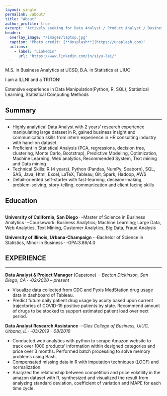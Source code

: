 ```yaml
---
layout: single
permalink: /about/
title: "About"
author_profile: true
excerpt: "Actively seeking for Data Analyst / Product Analyst / Business Analyst position, please contact me freely at **Siyu.Lai@rady.ucsd.edu**"
header:
  overlay_image: "/images/laptop.jpg"
  caption: "Photo credit: [**Unsplash**](https://unsplash.com)"
  actions:
    - label: "LinkedIn"
      url: "https://www.linkedin.com/in/siyu-lai/"
---
```



M.S. in Business Analytics at UCSD, B.A. in Statistics at UIUC

I am a ILLNI and a TRITON!

Extensive experience in Data Manipulation(Python, R, SQL), Statistical Learning, Statistical Computing Methods

## Summary
---
- Highly analytical Data Analyst with 2 years’ research experience manipulating large dataset in R, gained business insight and
communication skills from intern experience in HR consulting industry with hand-on dataset.
- Proficient in Statistical Analysis (PCA, regressions, decision tree, clustering, Monte Carlo, Bootstrap), Predictive Modeling, Optimization,
Machine Learning, Web analytics, Recommended System, Text mining and Data mining
- Technical Skills: R (4 years), Python (Pandas, NumPy, Seaborn), SQL, SAS, Java, Html, Excel, LaTeX, Tableau, Git, Spark, Hadoop, AWS
- Detail-oriented self-starter with fast-learning, decision-making, problem-solving, story-telling, communication and client facing skills

## Education
---
**University of California, San Diego**
⋅⋅⋅Master of Science in Business Analytics
⋅⋅⋅Coursework: Business Analytics; Machine Learning; Large Data, Web Analytics, Text Mining, Customer Analytics, Big Data, Fraud Analysis

**University of Illinois, Urbana-Champaign**
⋅⋅⋅Bachelor of Science in Statistics, Minor in Business
⋅⋅⋅GPA:3.86/4.0

## EXPERIENCE
---
**Data Analyst & Project Manager** (Capstone)
⋅⋅⋅*Becton Dickinson, San Diego, CA*
⋅⋅⋅*02/2020 – present*
- Visualize data collected from CDC and Pyxis MedStation drug usage data in dashboard of Tableau.
- Predict future daily patient drug usage by acuity based upon current trajectories of COVID-19 positive patients by state. Recommend amount
of drugs to be stocked to support estimated patient load over next period.

**Data Analyst Research Assistance**
⋅⋅⋅*Gies College of Business, UIUC, Urbana, IL*
⋅⋅⋅*03/2019 - 08/2019*
- Conducted web analytics with python to scrape Amazon website to track over 1000 products’ information within designed categories and price
over 3 months. Performed batch processing to solve memory problems using Bash.
- Compensated missing data in R with imputation techniques (LOCF) and normalization.
- Analyzed the relationship between competition and price volatility in the amazon dataset with R, synthesized and visualized the result from
analyzing standard deviation, coefficient of variation and MAPE for each time cycle.
